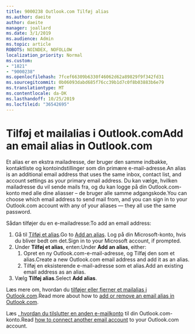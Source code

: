 ```yaml
---
title: 9000238 Outlook.com Tilføj alias
ms.author: daeite
author: daeite
manager: joallard
ms.date: 3/1/2019
ms.audience: Admin
ms.topic: article
ROBOTS: NOINDEX, NOFOLLOW
localization_priority: Normal
ms.custom:
- "1821"
- "9000238"
ms.openlocfilehash: 7fcef66309b6330f46062d62a89829f9f342fd31
ms.sourcegitcommit: 0b06093dabd685f76cc39b1d7c0f8b03883b6e79
ms.translationtype: MT
ms.contentlocale: da-DK
ms.lasthandoff: 10/25/2019
ms.locfileid: "36542695"
---
```

# <a name="add-an-email-alias-in-outlookcom"></a><span data-ttu-id="e12d2-102">Tilføj et mailalias i Outlook.com</span><span class="sxs-lookup"><span data-stu-id="e12d2-102">Add an email alias in Outlook.com</span></span>

<span data-ttu-id="e12d2-103">Et alias er en ekstra mailadresse, der bruger den samme indbakke, kontaktliste og kontoindstillinger som din primære e-mail-adresse.</span><span class="sxs-lookup"><span data-stu-id="e12d2-103">An alias is an additional email address that uses the same inbox, contact list, and account settings as your primary email address.</span></span> <span data-ttu-id="e12d2-104">Du kan vælge, hvilken mailadresse du vil sende mails fra, og du kan logge på din Outlook.com-konto med alle dine aliasser – de bruger alle samme adgangskode.</span><span class="sxs-lookup"><span data-stu-id="e12d2-104">You can choose which email address to send mail from, and you can sign in to your Outlook.com account with any of your aliases — they all use the same password.</span></span>

<span data-ttu-id="e12d2-105">Sådan tilføjer du en e-mailadresse:</span><span class="sxs-lookup"><span data-stu-id="e12d2-105">To add an email address:</span></span>

1. <span data-ttu-id="e12d2-106">Gå til [Tilføj et alias](https://go.microsoft.com/fwlink/p/?linkid=864833).</span><span class="sxs-lookup"><span data-stu-id="e12d2-106">Go to [Add an alias](https://go.microsoft.com/fwlink/p/?linkid=864833).</span></span> <span data-ttu-id="e12d2-107">Log på din Microsoft-konto, hvis du bliver bedt om det.</span><span class="sxs-lookup"><span data-stu-id="e12d2-107">Sign in to your Microsoft account, if prompted.</span></span>
2. <span data-ttu-id="e12d2-108">Under **Tilføj et alias**, enten:</span><span class="sxs-lookup"><span data-stu-id="e12d2-108">Under **Add an alias**, either:</span></span>
    1. <span data-ttu-id="e12d2-109">Opret en ny Outlook.com-e-mail-adresse, og Tilføj den som et alias.</span><span class="sxs-lookup"><span data-stu-id="e12d2-109">Create a new Outlook.com email address and add it as an alias.</span></span>
    2. <span data-ttu-id="e12d2-110">Tilføj en eksisterende e-mail-adresse som et alias.</span><span class="sxs-lookup"><span data-stu-id="e12d2-110">Add an existing email address as an alias.</span></span>
3. <span data-ttu-id="e12d2-111">Vælg **Tilføj alias**.</span><span class="sxs-lookup"><span data-stu-id="e12d2-111">Select **Add alias**.</span></span>

<span data-ttu-id="e12d2-112">Læs mere om, hvordan du [tilføjer eller fjerner et mailalias i Outlook.com](https://support.office.com/article/459b1989-356d-40fa-a689-8f285b13f1f2?wt.mc_id=Office_Outlook_com_Alchemy).</span><span class="sxs-lookup"><span data-stu-id="e12d2-112">Read more about how to [add or remove an email alias in Outlook.com](https://support.office.com/article/459b1989-356d-40fa-a689-8f285b13f1f2?wt.mc_id=Office_Outlook_com_Alchemy).</span></span>  

<span data-ttu-id="e12d2-113">Læs [, hvordan du tilslutter en anden e-mailkonto](https://support.office.com/article/c5224df4-5885-4e79-91ba-523aa743f0ba?wt.mc_id=Office_Outlook_com_Alchemy) til din Outlook.com-konto.</span><span class="sxs-lookup"><span data-stu-id="e12d2-113">Read [how to connect another email account](https://support.office.com/article/c5224df4-5885-4e79-91ba-523aa743f0ba?wt.mc_id=Office_Outlook_com_Alchemy) to your Outlook.com account.</span></span>